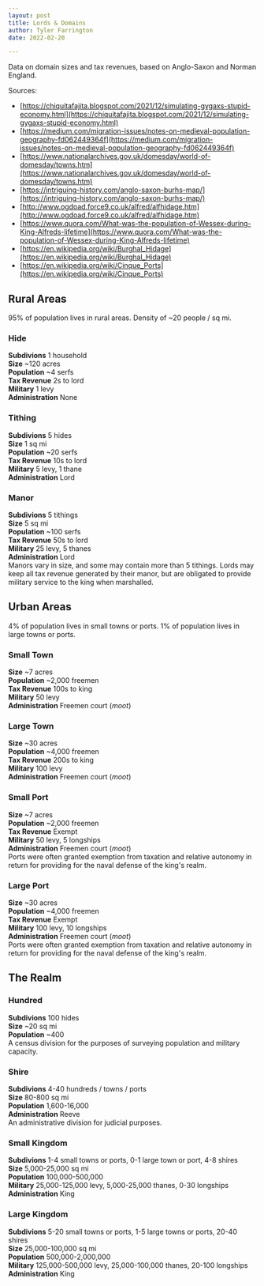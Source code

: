 ```yaml
---
layout: post
title: Lords & Domains
author: Tyler Farrington
date: 2022-02-20

---
```


Data on domain sizes and tax revenues, based on Anglo-Saxon and Norman England.

Sources:
- [https://chiquitafajita.blogspot.com/2021/12/simulating-gygaxs-stupid-economy.html](https://chiquitafajita.blogspot.com/2021/12/simulating-gygaxs-stupid-economy.html)
- [https://medium.com/migration-issues/notes-on-medieval-population-geography-fd062449364f](https://medium.com/migration-issues/notes-on-medieval-population-geography-fd062449364f)
- [https://www.nationalarchives.gov.uk/domesday/world-of-domesday/towns.htm](https://www.nationalarchives.gov.uk/domesday/world-of-domesday/towns.htm)
- [https://intriguing-history.com/anglo-saxon-burhs-map/](https://intriguing-history.com/anglo-saxon-burhs-map/)
- [http://www.ogdoad.force9.co.uk/alfred/alfhidage.htm](http://www.ogdoad.force9.co.uk/alfred/alfhidage.htm)
- [https://www.quora.com/What-was-the-population-of-Wessex-during-King-Alfreds-lifetime](https://www.quora.com/What-was-the-population-of-Wessex-during-King-Alfreds-lifetime)
- [https://en.wikipedia.org/wiki/Burghal_Hidage](https://en.wikipedia.org/wiki/Burghal_Hidage)
- [https://en.wikipedia.org/wiki/Cinque_Ports](https://en.wikipedia.org/wiki/Cinque_Ports)


## Rural Areas

95% of population lives in rural areas. Density of ~20 people / sq mi.

### Hide
**Subdivions** 1 household  
**Size** ~120 acres  
**Population** ~4 serfs  
**Tax Revenue** 2s to lord  
**Military** 1 levy  
**Administration** None  

### Tithing
**Subdivions** 5 hides  
**Size** 1 sq mi  
**Population** ~20 serfs  
**Tax Revenue** 10s to lord  
**Military** 5 levy, 1 thane  
**Administration** Lord  

### Manor
**Subdivions** 5 tithings  
**Size** 5 sq mi  
**Population** ~100 serfs  
**Tax Revenue** 50s to lord  
**Military** 25 levy, 5 thanes  
**Administration** Lord  
Manors vary in size, and some may contain more than 5 tithings. Lords may keep all tax revenue generated by their manor, but are obligated to provide military service to the king when marshalled.  

## Urban Areas

4% of population lives in small towns or ports. 1% of population lives in large towns or ports.

### Small Town
**Size** ~7 acres  
**Population** ~2,000 freemen  
**Tax Revenue** 100s to king  
**Military** 50 levy  
**Administration** Freemen court (*moot*)  

### Large Town
**Size** ~30 acres  
**Population** ~4,000 freemen  
**Tax Revenue** 200s to king  
**Military** 100 levy  
**Administration** Freemen court (*moot*)  

### Small Port
**Size** ~7 acres  
**Population** ~2,000 freemen  
**Tax Revenue** Exempt  
**Military** 50 levy, 5 longships  
**Administration** Freemen court (*moot*)  
Ports were often granted exemption from taxation and relative autonomy in return for providing for the naval defense of the king's realm.  

### Large Port
**Size** ~30 acres  
**Population** ~4,000 freemen  
**Tax Revenue** Exempt  
**Military** 100 levy, 10 longships  
**Administration** Freemen court (*moot*)  
Ports were often granted exemption from taxation and relative autonomy in return for providing for the naval defense of the king's realm.  

## The Realm

### Hundred
**Subdivions** 100 hides  
**Size** ~20 sq mi  
**Population** ~400  
A census division for the purposes of surveying population and military capacity.  

### Shire
**Subdivions** 4-40 hundreds / towns / ports  
**Size** 80-800 sq mi  
**Population** 1,600-16,000  
**Administration** Reeve  
An administrative division for judicial purposes.  

### Small Kingdom
**Subdivions** 1-4 small towns or ports, 0-1 large town or port, 4-8 shires  
**Size** 5,000-25,000 sq mi  
**Population** 100,000-500,000  
**Military** 25,000-125,000 levy, 5,000-25,000 thanes, 0-30 longships  
**Administration** King  

### Large Kingdom
**Subdivions** 5-20 small towns or ports, 1-5 large towns or ports, 20-40 shires  
**Size** 25,000-100,000 sq mi  
**Population** 500,000-2,000,000  
**Military** 125,000-500,000 levy, 25,000-100,000 thanes, 20-100 longships  
**Administration** King  
